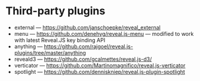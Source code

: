 # Third-party plugins
- external — https://github.com/janschoepke/reveal_external
- menu — https://github.com/denehyg/reveal.js-menu  — modified to work with latest Reveal.JS key binding API
- anything — https://github.com/rajgoel/reveal.js-plugins/tree/master/anything
- reveald3 — https://github.com/gcalmettes/reveal.js-d3/
- verticator — https://github.com/Martinomagnifico/reveal.js-verticator
- spotlight — https://github.com/denniskniep/reveal.js-plugin-spotlight